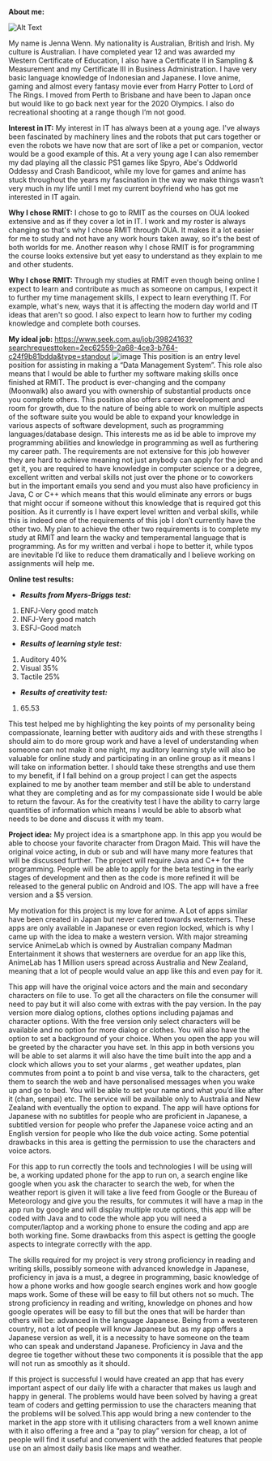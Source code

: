 **About me:**

![Alt Text](https://media.discordapp.net/attachments/286804267275386890/616136954572046336/FB_IMG_1566968890566.jpg?width=350&height=350)


My name is Jenna Wenn. My nationality is Australian, British and Irish. My culture is Australian. I have completed year 12 and was awarded my Western Certificate of Education, I also have a Certificate II in Sampling & Measurement and my Certificate III in Business Administration. I have very basic language knowledge of Indonesian and Japanese. I love anime, gaming and almost every fantasy movie ever from Harry Potter to Lord of The Rings. I moved from Perth to Brisbane and have been to Japan once but would like to go back next year for the 2020 Olympics. I also do recreational shooting at a range though I’m not good.

**Interest in IT:**
My interest in IT has always been at a young age. I've always been fascinated by machinery lines and the robots that put cars together or even the robots we have now that are sort of like a pet or companion, vector would be a good example of this. At a very young age I can also remember my dad playing all the classic PS1 games like Spyro, Abe's Oddworld Oddessy and Crash Bandicoot, while my love for games and anime has stuck throughout the years my fascination in the way we make things wasn’t very much in my life until I met my current boyfriend who has got me interested in IT again.

**Why I chose RMIT:**
I chose to go to RMIT as the courses on OUA looked extensive and as if they cover a lot in IT. I work and my roster is always changing so that's why I chose RMIT through OUA. It makes it a lot easier for me to study and not have any work hours taken away, so it's the best of both worlds for me. Another reason why I chose RMIT is for programming the course looks extensive but yet easy to understand as they explain to me and other students.

**Why I chose RMIT:**
Through my studies at RMIT even though being online I expect to learn and contribute as much as someone on campus, I expect it to further my time management skills, I expect to learn everything IT. For example, what's new, ways that it is affecting the modern day world and IT ideas that aren't so good. I also expect to learn how to further my coding knowledge and complete both courses.



**My ideal job:**
https://www.seek.com.au/job/39824163?searchrequesttoken=2ec62559-2a68-4ce3-b764-c24f9b81bdda&type=standout
![image](https://media.discordapp.net/attachments/286804267275386890/620420913376002052/unknown.png?width=1191&height=670)
This position is an entry level position for assisting in making a “Data Management System”. This role also means that I would be able to further my software making skills once finished at RMIT. The product is ever-changing and the company (Moonwalk) also award you with ownership of substantial products once you complete others. This position also offers career development and room for growth, due to the nature of being able to work on multiple aspects of the software suite you would be able to expand your knowledge in various aspects of software development, such as programming languages/database design. This interests me as id be able to improve my programming abilities and knowledge in programming as well as furthering my career path. The requirements are not extensive for this job however they are hard to achieve meaning not just anybody can apply for the job and get it, you are required to have knowledge in computer science or a degree, excellent written and verbal skills not just over the phone or to coworkers but in the important emails you send and you must also have proficiency in Java, C or C++ which means that this would eliminate any errors or bugs that might occur if someone without this knowledge that is required got this position. As it currently is I have expert level written and verbal skills, while this is indeed one of the requirements of this job I don’t currently have the other two. My plan to achieve the other two requirements is to complete my study at RMIT and learn the wacky and temperamental language that is programming. As for my written and verbal i hope to better it, while typos are inevitable I’d like to reduce them dramatically and I believe working on assignments will help me.

**Online test results:**
* ***Results from Myers-Briggs test:***
1. ENFJ-Very good match
2. INFJ-Very good match
3. ESFJ-Good match
* ***Results of learning style test:***
1. Auditory 40%
2. Visual 35%
3. Tactile 25%
* ***Results of creativity test:***
1. 65.53
 
This test helped me by highlighting the key points of my personality being compassionate, learning better with auditory aids and with these strengths I should aim to do more group work and have a level of understanding when someone can not make it one night, my auditory learning style will also be valuable for online study and participating in an online group as it means I will take on information better. I should take these strengths and use them to my benefit, if I fall behind on a group project I can get the aspects explained to me by another team member and still be able to understand what they are completing and as for my compassionate side I would be able to return the favour. As for the creativity test I have the ability to carry large quantities of information which means I would be able to absorb what needs to be done and discuss it with my team.

**Project idea:**
My project idea is a smartphone app. In this app you would be able to choose your favorite character from Dragon Maid. This will have the original voice acting, in dub or sub and will have many more features that will be discussed further. The project will require Java and C++ for the programming. People will be able to apply for the beta testing in the early stages of development and then as the code is more refined it will be released to the general public on Android and IOS. The app will have a free version and a $5 version. 

My motivation for this project is my love for anime. A Lot of apps similar have been created in Japan but never catered towards westerners. These apps are only available in Japanese or even region locked, which is why I came up with the idea to make a western version. With major streaming service AnimeLab which is owned by Australian company Madman Entertainment it shows that westerners are overdue for an app like this, AnimeLab has 1 Million users spread across Australia and New Zealand, meaning that a lot of people would value an app like this and even pay for it.

This app will have the original voice actors and the main and secondary characters on file to use. To get all the characters on file the consumer will need to pay but it will also come with extras with the pay version. In the pay version more dialog options, clothes options including pajamas and character options. With the free version only select characters will be available and no option for more dialog or clothes. You will also have the option to set a background of your choice. When you open the app you will be greeted by the character you have set. In this app in both versions you will be able to set alarms it will also have the time built into the app and a clock which allows you to set your alarms , get weather updates, plan commutes from point a to point b and vise versa, talk to the characters, get them to search the web and have personalised messages when you wake up and go to bed. You will be able to set your name and what you’d like after it (chan, senpai) etc. The service will be available only to Australia and New Zealand with eventually the option to expand. The app will have options for Japanese with no subtitles for people who are proficient in Japanese, a subtitled version for people who prefer the Japanese voice acting and an English version for people who like the dub voice acting. Some potential drawbacks in this area is getting the permission to use the characters and voice actors.

For this app to run correctly the tools and technologies I will be using will be, a working updated phone for the app to run on, a search engine like google when you ask the character to search the web, for when the weather report is given it will take a live feed from Google or the Bureau of Meteorology and give you the results, for commutes it will have a map in the app run by google and will display multiple route options, this app will be coded with Java and to code the whole app you will need a computer/laptop and a working phone to ensure the coding and app are both working fine. Some drawbacks from this aspect is getting the google aspects to integrate correctly with the app.

The skills required for my project is very strong proficiency in reading and writing skills, possibly someone with advanced knowledge in Japanese, proficiency in java is a must, a degree in programming, basic knowledge of how a phone works and how google search engines work and how google maps work. Some of these will be easy to fill but others not so much. The strong proficiency in reading and writing, knowledge on phones and how google operates will be easy to fill but the ones that will be harder than others will be: advanced in the language Japanese. Being from a westeren country, not a lot of people will know Japanese but as my app offers a Japanese version as well, it is a necessity to have someone on the team who can speak and understand Japanese. Proficiency in Java and the degree tie together without these two components it is possible that the app will not run as smoothly as it should.

If this project is successful I would have created an app that has every important aspect of our daily life with a character that makes us laugh and happy in general. The problems would have been solved by having a great team of coders and getting permission to use the characters meaning that the problems will be solved.This app would bring a new contender to the market in the app store with it utilising characters from a well known anime with it also offering a free and a “pay to play” version for cheap, a lot of people will find it useful and convenient with the added features that people use on an almost daily basis like maps and weather.

